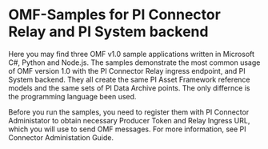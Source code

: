 # OMF-Samples for PI Connector Relay and PI System backend

Here you may find three OMF v1.0 sample applications written in Microsoft C#, Python and Node.js. The samples demonstrate the most common usage of OMF version 1.0 with the PI Connector Relay ingress endpoint, and PI System backend. They all create the same PI Asset Framework reference models and the same sets of PI Data Archive points. The only differnce is the programming language been used.

Before you run the samples, you need to register them with PI Connector Administator to obtain necessary Producer Token and Relay Ingress URL, which you will use to send OMF messages. For more information, see PI Connector Administation Guide.